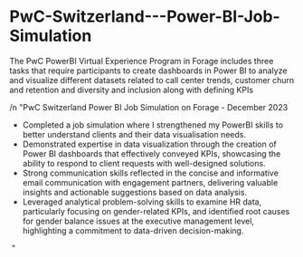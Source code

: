 # PwC-Switzerland---Power-BI-Job-Simulation
The PwC PowerBI Virtual Experience Program in Forage includes three tasks that require participants to create dashboards in Power BI to analyze and visualize different datasets related to call center trends, customer churn and retention and diversity and inclusion along with defining KPIs

/n
"PwC Switzerland Power BI Job Simulation on Forage - December 2023

 * Completed a job simulation where I strengthened my PowerBI skills to better
   understand clients and their data visualisation needs.
 * Demonstrated expertise in data visualization through the creation of Power BI
   dashboards that effectively conveyed KPIs, showcasing the ability to respond
   to client requests with well-designed solutions.
 * Strong communication skills reflected in the concise and informative email
   communication with engagement partners, delivering valuable insights and
   actionable suggestions based on data analysis.
 * Leveraged analytical problem-solving skills to examine HR data, particularly
   focusing on gender-related KPIs, and identified root causes for gender
   balance issues at the executive management level, highlighting a commitment
   to data-driven decision-making.

 "
